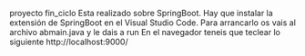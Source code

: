 proyecto fin_ciclo
Esta realizado sobre SpringBoot.
Hay que instalar la extensión de SpringBoot en el Visual Studio Code.
Para arrancarlo os vais al archivo abmain.java y le dais a run
En el navegador teneis que teclear lo siguiente http://localhost:9000/